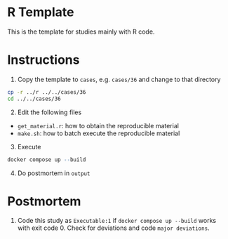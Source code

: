 # R Template

This is the template for studies mainly with R code.

# Instructions

1. Copy the template to `cases`, e.g. `cases/36` and change to that directory

```bash
cp -r ../r ../../cases/36
cd ../../cases/36
```

2. Edit the following files

* `get_material.r`: how to obtain the reproducible material
* `make.sh`: how to batch execute the reproducible material

3. Execute

```r
docker compose up --build
```

4. Do postmortem in `output`

# Postmortem

1. Code this study as `Executable:1` if `docker compose up --build` works with exit code 0. Check for deviations and code `major deviations`.
